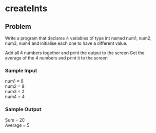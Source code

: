 # createInts

## Problem

Write a program that declares 4 variables of type int named num1, num2, num3, num4 and initialise each one to have a different value.
 
Add all 4 numbers together and print the output to the screen
Get the average of the 4 numbers and print it to the screen
   
### Sample Input

num1 = 6 <br>
num2 = 8 <br>
num3 = 2 <br>
num4 = 4 <br>

### Sample Output

Sum = 20 <br>
Average = 5 <br>
